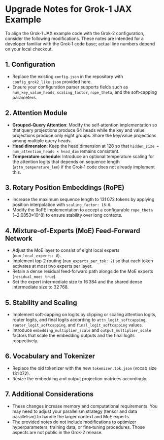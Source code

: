 # Upgrade Notes for Grok‑1 JAX Example

To align the Grok‑1 JAX example code with the Grok‑2 configuration, consider the following modifications. These notes are intended for a developer familiar with the Grok‑1 code base; actual line numbers depend on your local checkout.

## 1. Configuration

- Replace the existing `config.json` in the repository with `config_grok2_like.json` provided here.
- Ensure your configuration parser supports fields such as `num_key_value_heads`, `scaling_factor`, `rope_theta`, and the soft‑capping parameters.

## 2. Attention Module

- **Grouped‑Query Attention**: Modify the self‑attention implementation so that query projections produce 64 heads while the key and value projections produce only eight groups. Share the key/value projections among multiple query heads.
- **Head dimension**: Keep the head dimension at 128 so that `hidden_size = num_attention_heads × head_dim` remains consistent.
- **Temperature schedule**: Introduce an optional temperature scaling for the attention logits that depends on sequence length (`attn_temperature_len`) if the Grok‑1 code does not already implement this.

## 3. Rotary Position Embeddings (RoPE)

- Increase the maximum sequence length to 131 072 tokens by applying position interpolation with `scaling_factor: 16.0`.
- Modify the RoPE implementation to accept a configurable `rope_theta` (~2.0853×10^8) to ensure stability over long contexts.

## 4. Mixture‑of‑Experts (MoE) Feed‑Forward Network

- Adjust the MoE layer to consist of eight local experts (`num_local_experts: 8`).
- Implement top‑2 routing (`num_experts_per_tok: 2`) so that each token activates at most two experts per layer.
- Retain a dense residual feed‑forward path alongside the MoE experts (`residual_moe: true`).
- Set the expert intermediate size to 16 384 and the shared dense intermediate size to 32 768.

## 5. Stability and Scaling

- Implement soft‑capping on logits by clipping or scaling attention logits, router logits, and final logits according to `attn_logit_softcapping`, `router_logit_softcapping`, and `final_logit_softcapping` values.
- Introduce `embedding_multiplier_scale` and `output_multiplier_scale` factors that scale the embedding outputs and the final logits respectively.

## 6. Vocabulary and Tokenizer

- Replace the old tokenizer with the new `tokenizer.tok.json` (vocab size 131 072).
- Resize the embedding and output projection matrices accordingly.

## 7. Additional Considerations

- These changes increase memory and computational requirements. You may need to adjust your parallelism strategy (tensor and data parallelism) to handle the larger context and MoE experts.
- The provided notes do not include modifications to optimizer hyperparameters, training data, or fine‑tuning procedures. Those aspects are not public in the Grok‑2 release.
